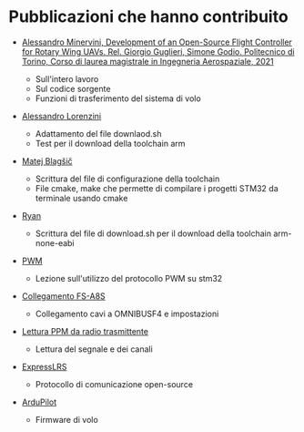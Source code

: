 # Pubblicazioni che hanno contribuito
- [Alessandro Minervini, Development of an Open-Source Flight Controller for Rotary Wing UAVs. Rel. Giorgio Guglieri, Simone Godio. Politecnico di Torino, Corso di laurea magistrale in Ingegneria Aerospaziale, 2021](https://webthesis.biblio.polito.it/18388/)
  - Sull'intero lavoro
  - Sul codice sorgente
  - Funzioni di trasferimento del sistema di volo

- [Alessandro Lorenzini](https://github.com/alelore6)
  - Adattamento del file downlaod.sh 
  - Test per il download della toolchain arm

- [Matej Blagšič](https://github.com/prtzl)
  - Scrittura del file di configurazione della toolchain 
  - File cmake, make che permette di compilare i progetti STM32 da terminale usando cmake

- [Ryan](https://gist.github.com/ryankurte)
  - Scrittura del file di download.sh per il download della toolchain arm-none-eabi

- [PWM](https://www.google.com/search?q=how+to+use+pwm+on+stm32&rlz=1C5CHFA_enIT954IT954&oq=how+to+use+pwm+on+stm32&aqs=chrome.0.69i59j0i546.6079j0j7&sourceid=chrome&ie=UTF-8#kpvalbx=__2OeYvPeIIW4sAfrhJ_ABQ23)
  - Lezione sull'utilizzo del protocollo PWM su stm32

- [Collegamento FS-A8S](https://youtu.be/RERBbO7auhA)
  - Collegamento cavi a OMNIBUSF4 e impostazioni

- [Lettura PPM da radio trasmittente](https://github.com/dimag0g/PPM-reader)
  - Lettura del segnale e dei canali

- [ExpressLRS](https://github.com/ExpressLRS/ExpressLRS)
  - Protocollo di comunicazione open-source

- [ArduPilot](https://ardupilot.org/)
  - Firmware di volo